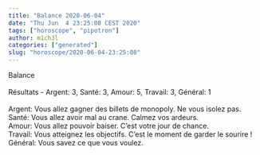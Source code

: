 ```yaml
---
title: "Balance 2020-06-04"
date: "Thu Jun  4 23:25:08 CEST 2020"
tags: ["horoscope", "pipotron"]
author: m1ch3l
categories: ["generated"]
slug: "horoscope/2020-06-04-23:25:08"
---
```


Balance<br>
<br>
Résultats - Argent: 3, Santé: 3, Amour: 5, Travail: 3, Général: 1<br>
<br>
Argent:  Vous allez gagner des billets de monopoly. Ne vous isolez pas.<br>
Santé:   Vous allez avoir mal au crane. Calmez vos ardeurs.<br>
Amour:   Vous allez pouvoir baiser. C’est votre jour de chance.<br>
Travail: Vous atteignez les objectifs. C’est le moment de garder le sourire !<br>
Général: Vous savez ce que vous voulez.<br>
